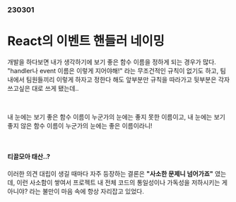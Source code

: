 ### 230301

# React의 이벤트 핸들러 네이밍

개발을 하다보면 내가 생각하기에 보기 좋은 함수 이름을 정하게 되는 경우가 많다. "handler나 event 이름은 이렇게 지어야해!" 라는 무조건적인 규칙이 없기도 하고, 팀 내에서 팀원들끼리 이렇게 하자고 정한다 해도 앞부분만 규칙을 따라가고 뒷부분은 각자 쓰고싶은 대로 쓰게 됐는데..

<br>

내 눈에는 보기 좋은 함수 이름이 누군가의 눈에는 좋지 못한 이름이고, 내 눈에는 보기 좋지 않은 함수 이름이 누군가의 눈에는 좋은 이름이라니! 

<br>

#### 티끌모아 태산..?

이러한 의견 대립이 생길 때마다 자주 등장하는 결론은 **"사소한 문제니 넘어가죠"** 였는데, 이런 사소함이 쌓여서 프로젝트 내 전체 코드의 통일성이나 가독성을 저하시키는 게 아니야? 라는 불만이 마음 속에 항상 자리잡고 있었다. 